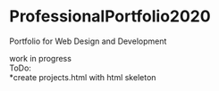 # ProfessionalPortfolio2020
Portfolio for Web Design and Development

work in progress  
ToDo:  
*create projects.html with html skeleton
